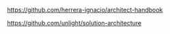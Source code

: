 https://github.com/herrera-ignacio/architect-handbook


https://github.com/unlight/solution-architecture
